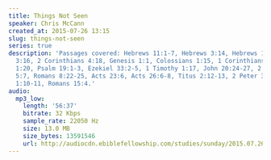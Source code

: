```yaml
---
title: Things Not Seen
speaker: Chris McCann
created_at: 2015-07-26 13:15
slug: things-not-seen
series: true
description: 'Passages covered: Hebrews 11:1-7, Hebrews 3:14, Hebrews 1:2-3, 2 Timothy
  3:16, 2 Corinthians 4:18, Genesis 1:1, Colossians 1:15, 1 Corinthians 1:21, Romans
  1:20, Psalm 19:1-3, Ezekiel 33:2-5, 1 Timothy 1:17, John 20:24-27, 2 Corinthians
  5:7, Romans 8:22-25, Acts 23:6, Acts 26:6-8, Titus 2:12-13, 2 Peter 3:11-12, 1 Peter
  1:10-11, Romans 15:4.'
audio:
  mp3_low:
    length: '56:37'
    bitrate: 32 Kbps
    sample_rate: 22050 Hz
    size: 13.0 MB
    size_bytes: 13591546
    url: http://audiocdn.ebiblefellowship.com/studies/sunday/2015.07.26_McCann_-_Things_Not_Seen.mp3
---
```

